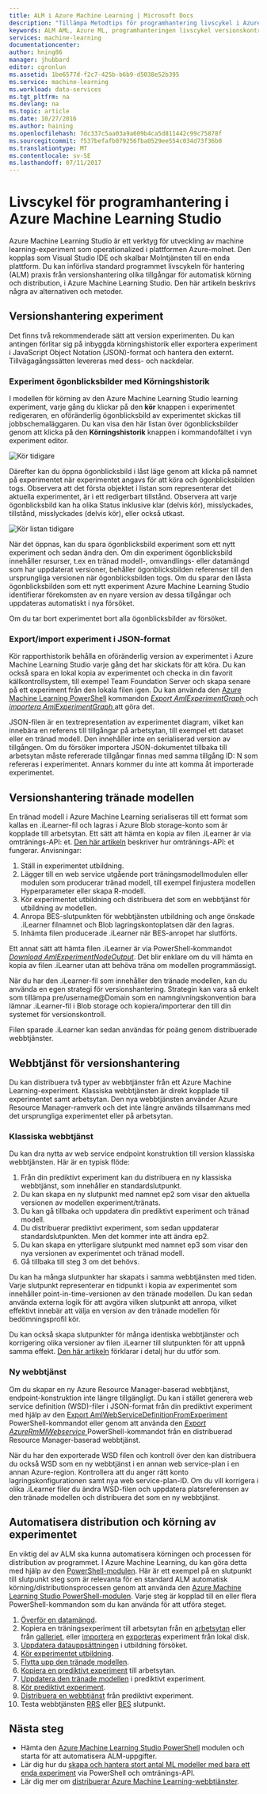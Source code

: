 ```yaml
---
title: ALM i Azure Machine Learning | Microsoft Docs
description: "Tillämpa Metodtips för programhantering livscykel i Azure Machine Learning Studio"
keywords: ALM AML, Azure ML, programhanteringen livscykel versionskontroll
services: machine-learning
documentationcenter: 
author: hning86
manager: jhubbard
editor: cgronlun
ms.assetid: 1be6577d-f2c7-425b-b6b9-d5038e52b395
ms.service: machine-learning
ms.workload: data-services
ms.tgt_pltfrm: na
ms.devlang: na
ms.topic: article
ms.date: 10/27/2016
ms.author: haining
ms.openlocfilehash: 7dc337c5aa03a9a609b4ca5d811442c99c75878f
ms.sourcegitcommit: f537befafb079256fba0529ee554c034d73f36b0
ms.translationtype: MT
ms.contentlocale: sv-SE
ms.lasthandoff: 07/11/2017
---
```

# <a name="application-lifecycle-management-in-azure-machine-learning-studio"></a>Livscykel för programhantering i Azure Machine Learning Studio
Azure Machine Learning Studio är ett verktyg för utveckling av machine learning-experiment som operationalized i plattformen Azure-molnet. Den kopplas som Visual Studio IDE och skalbar Molntjänsten till en enda plattform. Du kan införliva standard programmet livscykeln för hantering (ALM) praxis från versionshantering olika tillgångar för automatisk körning och distribution, i Azure Machine Learning Studio. Den här artikeln beskrivs några av alternativen och metoder.

## <a name="versioning-experiment"></a>Versionshantering experiment
Det finns två rekommenderade sätt att version experimenten. Du kan antingen förlitar sig på inbyggda körningshistorik eller exportera experiment i JavaScript Object Notation (JSON)-format och hantera den externt. Tillvägagångssätten levereras med dess- och nackdelar.

### <a name="experiment-snapshots-using-run-history"></a>Experiment ögonblicksbilder med Körningshistorik
I modellen för körning av den Azure Machine Learning Studio learning experiment, varje gång du klickar på den **kör** knappen i experimentet redigeraren, en oföränderlig ögonblicksbild av experimentet skickas till jobbschemaläggaren. Du kan visa den här listan över ögonblicksbilder genom att klicka på den **Körningshistorik** knappen i kommandofältet i vyn experiment editor.

![Kör tidigare](media/machine-learning-version-control/runhistory.png)

Därefter kan du öppna ögonblicksbild i låst läge genom att klicka på namnet på experimentet när experimentet angavs för att köra och ögonblicksbilden togs. Observera att det första objektet i listan som representerar det aktuella experimentet, är i ett redigerbart tillstånd. Observera att varje ögonblicksbild kan ha olika Status inklusive klar (delvis kör), misslyckades, tillstånd, misslyckades (delvis kör), eller också utkast.

![Kör listan tidigare](media/machine-learning-version-control/runhistorylist.png)

När det öppnas, kan du spara ögonblicksbild experiment som ett nytt experiment och sedan ändra den. Om din experiment ögonblicksbild innehåller resurser, t.ex en tränad modell-, omvandlings- eller datamängd som har uppdaterat versioner, behåller ögonblicksbilden referenser till den ursprungliga versionen när ögonblicksbilden togs. Om du sparar den låsta ögonblicksbilden som ett nytt experiment Azure Machine Learning Studio identifierar förekomsten av en nyare version av dessa tillgångar och uppdateras automatiskt i nya försöket.

Om du tar bort experimentet bort alla ögonblicksbilder av försöket.

### <a name="exportimport-experiment-in-json-format"></a>Export/import experiment i JSON-format
Kör rapporthistorik behålla en oföränderlig version av experimentet i Azure Machine Learning Studio varje gång det har skickats för att köra. Du kan också spara en lokal kopia av experimentet och checka in din favorit källkontrollsystem, till exempel Team Foundation Server och skapa senare på ett experiment från den lokala filen igen. Du kan använda den [Azure Machine Learning PowerShell](http://aka.ms/amlps) kommandon [ *Export AmlExperimentGraph* ](https://github.com/hning86/azuremlps#export-amlexperimentgraph) och [ *importera AmlExperimentGraph* ](https://github.com/hning86/azuremlps#import-amlexperimentgraph) att göra det.

JSON-filen är en textrepresentation av experimentet diagram, vilket kan innebära en referens till tillgångar på arbetsytan, till exempel ett dataset eller en tränad modell. Den innehåller inte en serialiserad version av tillgången. Om du försöker importera JSON-dokumentet tillbaka till arbetsytan måste refererade tillgångar finnas med samma tillgång ID: N som refereras i experimentet. Annars kommer du inte att komma åt importerade experimentet.

## <a name="versioning-trained-model"></a>Versionshantering tränade modellen
En tränad modell i Azure Machine Learning serialiseras till ett format som kallas en .iLearner-fil och lagras i Azure Blob storage-konto som är kopplade till arbetsytan. Ett sätt att hämta en kopia av filen .iLearner är via omtränings-API: et. [Den här artikeln](machine-learning-retrain-models-programmatically.md) beskriver hur omtränings-API: et fungerar. Anvisningar:

1. Ställ in experimentet utbildning.
2. Lägger till en web service utgående port träningsmodellmodulen eller modulen som producerar tränad modell, till exempel finjustera modellen Hyperparameter eller skapa R-modell.
3. Kör experimentet utbildning och distribuera det som en webbtjänst för utbildning av modellen.
4. Anropa BES-slutpunkten för webbtjänsten utbildning och ange önskade .iLearner filnamnet och Blob lagringskontoplatsen där den lagras.
5. Inhämta filen producerade .iLearner när BES-anropet har slutförts.

Ett annat sätt att hämta filen .iLearner är via PowerShell-kommandot [ *Download AmlExperimentNodeOutput*](https://github.com/hning86/azuremlps#download-amlexperimentnodeoutput). Det blir enklare om du vill hämta en kopia av filen .iLearner utan att behöva träna om modellen programmässigt.

När du har den .iLearner-fil som innehåller den tränade modellen, kan du använda en egen strategi för versionshantering. Strategin kan vara så enkelt som tillämpa pre/username@Domain som en namngivningskonvention bara lämnar .iLearner-fil i Blob storage och kopiera/importerar den till din systemet för versionskontroll.

Filen sparade .iLearner kan sedan användas för poäng genom distribuerade webbtjänster.

## <a name="versioning-web-service"></a>Webbtjänst för versionshantering
Du kan distribuera två typer av webbtjänster från ett Azure Machine Learning-experiment. Klassiska webbtjänsten är direkt kopplade till experimentet samt arbetsytan. Den nya webbtjänsten använder Azure Resource Manager-ramverk och det inte längre används tillsammans med det ursprungliga experimentet eller på arbetsytan.

### <a name="classic-web-service"></a>Klassiska webbtjänst
Du kan dra nytta av web service endpoint konstruktion till version klassiska webbtjänsten. Här är en typisk flöde:

1. Från din prediktivt experiment kan du distribuera en ny klassiska webbtjänst, som innehåller en standardslutpunkt.
2. Du kan skapa en ny slutpunkt med namnet ep2 som visar den aktuella versionen av modellen experiment/tränats.
3. Du kan gå tillbaka och uppdatera din prediktivt experiment och tränad modell.
4. Du distribuerar prediktivt experiment, som sedan uppdaterar standardslutpunkten. Men det kommer inte att ändra ep2.
5. Du kan skapa en ytterligare slutpunkt med namnet ep3 som visar den nya versionen av experimentet och tränad modell.
6. Gå tillbaka till steg 3 om det behövs.

Du kan ha många slutpunkter har skapats i samma webbtjänsten med tiden. Varje slutpunkt representerar en tidpunkt i kopia av experimentet som innehåller point-in-time-versionen av den tränade modellen. Du kan sedan använda externa logik för att avgöra vilken slutpunkt att anropa, vilket effektivt innebär att välja en version av den tränade modellen för bedömningsprofil kör.

Du kan också skapa slutpunkter för många identiska webbtjänster och korrigering olika versioner av filen .iLearner till slutpunkten för att uppnå samma effekt. [Den här artikeln](machine-learning-create-models-and-endpoints-with-powershell.md) förklarar i detalj hur du utför som.

### <a name="new-web-service"></a>Ny webbtjänst
Om du skapar en ny Azure Resource Manager-baserad webbtjänst, endpoint-konstruktion inte längre tillgängligt. Du kan i stället generera web service definition (WSD)-filer i JSON-format från din prediktivt experiment med hjälp av den [Export AmlWebServiceDefinitionFromExperiment](https://github.com/hning86/azuremlps#export-amlwebservicedefinitionfromexperiment) PowerShell-kommandot eller genom att använda den [ *Export AzureRmMlWebservice* ](https://msdn.microsoft.com/library/azure/mt767935.aspx) PowerShell-kommandot från en distribuerad Resource Manager-baserad webbtjänst.

När du har den exporterade WSD filen och kontroll över den kan distribuera du också WSD som en ny webbtjänst i en annan web service-plan i en annan Azure-region. Kontrollera att du anger rätt konto lagringskonfigurationen samt nya web service-plan-ID. Om du vill korrigera i olika .iLearner filer du ändra WSD-filen och uppdatera platsreferensen av den tränade modellen och distribuera det som en ny webbtjänst.

## <a name="automate-experiment-execution-and-deployment"></a>Automatisera distribution och körning av experimentet
En viktig del av ALM ska kunna automatisera körningen och processen för distribution av programmet. I Azure Machine Learning, du kan göra detta med hjälp av den [PowerShell-modulen](http://aka.ms/amlps). Här är ett exempel på en slutpunkt till slutpunkt steg som är relevanta för en standard ALM automatisk körning/distributionsprocessen genom att använda den [Azure Machine Learning Studio PowerShell-modulen](http://aka.ms/amlps). Varje steg är kopplad till en eller flera PowerShell-kommandon som du kan använda för att utföra steget.

1. [Överför en datamängd](https://github.com/hning86/azuremlps#upload-amldataset).
2. Kopiera en träningsexperiment till arbetsytan från en [arbetsytan](https://github.com/hning86/azuremlps#copy-amlexperiment) eller från [galleriet](https://github.com/hning86/azuremlps#copy-amlexperimentfromgallery), eller [importera](https://github.com/hning86/azuremlps#import-amlexperimentgraph) en [exporteras](https://github.com/hning86/azuremlps#export-amlexperimentgraph) experiment från lokal disk.
3. [Uppdatera datauppsättningen](https://github.com/hning86/azuremlps#update-amlexperimentuserasset) i utbildning försöket.
4. [Kör experimentet utbildning](https://github.com/hning86/azuremlps#start-amlexperiment).
5. [Flytta upp den tränade modellen](https://github.com/hning86/azuremlps#promote-amltrainedmodel).
6. [Kopiera en prediktivt experiment](https://github.com/hning86/azuremlps#copy-amlexperiment) till arbetsytan.
7. [Uppdatera den tränade modellen](https://github.com/hning86/azuremlps#update-amlexperimentuserasset) i prediktivt experiment.
8. [Kör prediktivt experiment](https://github.com/hning86/azuremlps#start-amlexperiment).
9. [Distribuera en webbtjänst](https://github.com/hning86/azuremlps#new-amlwebservice) från prediktivt experiment.
10. Testa webbtjänsten [RRS](https://github.com/hning86/azuremlps#invoke-amlwebservicerrsendpoint) eller [BES](https://github.com/hning86/azuremlps#invoke-amlwebservicebesendpoint) slutpunkt.

## <a name="next-steps"></a>Nästa steg
* Hämta den [Azure Machine Learning Studio PowerShell](http://aka.ms/amlps) modulen och starta för att automatisera ALM-uppgifter.
* Lär dig hur du [skapa och hantera stort antal ML modeller med bara ett enda experiment](machine-learning-create-models-and-endpoints-with-powershell.md) via PowerShell och omtränings-API.
* Lär dig mer om [distribuerar Azure Machine Learning-webbtjänster](machine-learning-publish-a-machine-learning-web-service.md).
